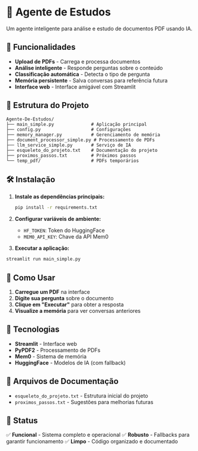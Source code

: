 # 🧠 Agente de Estudos

Um agente inteligente para análise e estudo de documentos PDF usando IA.

## 🚀 Funcionalidades

- **Upload de PDFs** - Carrega e processa documentos
- **Análise inteligente** - Responde perguntas sobre o conteúdo
- **Classificação automática** - Detecta o tipo de pergunta
- **Memória persistente** - Salva conversas para referência futura
- **Interface web** - Interface amigável com Streamlit

## 📁 Estrutura do Projeto

```
Agente-De-Estudos/
├── main_simple.py              # Aplicação principal
├── config.py                   # Configurações
├── memory_manager.py           # Gerenciamento de memória
├── document_processor_simple.py # Processamento de PDFs
├── llm_service_simple.py       # Serviço de IA
├── esqueleto_do_projeto.txt    # Documentação do projeto
├── proximos_passos.txt         # Próximos passos
└── temp_pdf/                   # PDFs temporários
```

## 🛠️ Instalação

1. **Instale as dependências principais:**
   ```bash
   pip install -r requirements.txt
   ```

2. **Configurar variáveis de ambiente:**
   - `HF_TOKEN`: Token do HuggingFace
   - `MEM0_API_KEY`: Chave da API Mem0

3. **Executar a aplicação:**
```bash
streamlit run main_simple.py
```

## 🎯 Como Usar

1. **Carregue um PDF** na interface
2. **Digite sua pergunta** sobre o documento
3. **Clique em "Executar"** para obter a resposta
4. **Visualize a memória** para ver conversas anteriores

## 🔧 Tecnologias

- **Streamlit** - Interface web
- **PyPDF2** - Processamento de PDFs
- **Mem0** - Sistema de memória
- **HuggingFace** - Modelos de IA (com fallback)

## 📝 Arquivos de Documentação

- `esqueleto_do_projeto.txt` - Estrutura inicial do projeto
- `proximos_passos.txt` - Sugestões para melhorias futuras

## 🎉 Status

✅ **Funcional** - Sistema completo e operacional
✅ **Robusto** - Fallbacks para garantir funcionamento
✅ **Limpo** - Código organizado e documentado 
